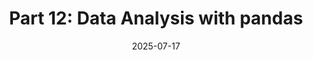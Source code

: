 ---
title: "Part 12: Data Analysis with pandas"
date: 2025-07-17
slug: python-foundations-pandas
description: "Master data analysis in Python using pandas. Learn to work with Series and DataFrame objects, import data from various sources, and perform essential data manipulation operations."
tags: ["python", "pandas", "data analysis", "dataframe", "csv", "excel", "data manipulation", "data cleaning"]
categories: ["Python Series"]
series: ["Python Mastery"]
series_order: 13
showToc: true
TocOpen: false
draft: false
#weight: 12
#cover:
    #image: "images/python-series/part12-cover.jpg"
    #alt: "Pandas Data Analysis"
    #caption: "Analyzing data with pandas in Python"
    #relative: false
--- 